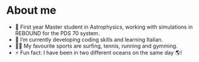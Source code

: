 # About me

- 🔭 First year Master student in Astrophysics, working with simulations in REBOUND for the PDS 70 system.
- 🌱 I’m currently developing coding skills and learning Italian.
- 🏄‍♀️ My favourite sports are surfing, tennis, running and gymming.
- ⚡ Fun fact: I have been in two different oceans on the same day 🌎!
